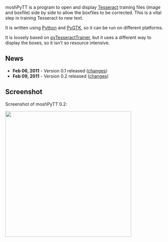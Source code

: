 moshPyTT is a program to open and display [Tesseract](http://code.google.com/p/tesseract-ocr/) training files (image and boxfile) side by side to allow the boxfiles to be corrected. This is a vital step in training Tesseract to new text.

It is written using [Python](http://python.org) and [PyGTK](http://pygtk.org), so it can be run on different platforms.

It is loosely based on [pyTesseractTrainer](http://code.google.com/p/pytesseracttrainer/), but it uses a different way to display the boxes, so it isn't so resource intensive.

## News ##

  * **Feb 06, 2011** - Version 0.1 released ([changes](http://code.google.com/p/moshpytt/wiki/ChangeLog#Version_0.1))
  * **Feb 09, 2011** - Version 0.2 released ([changes](http://code.google.com/p/moshpytt/wiki/ChangeLog#Version_0.2))

## Screenshot ##

Screenshot of moshPyTT 0.2:

<a href='http://moshpytt.googlecode.com/files/moshpytt-screenshot-02.png'><img width='400' src='http://moshpytt.googlecode.com/files/moshpytt-screenshot-02.png' /></a>